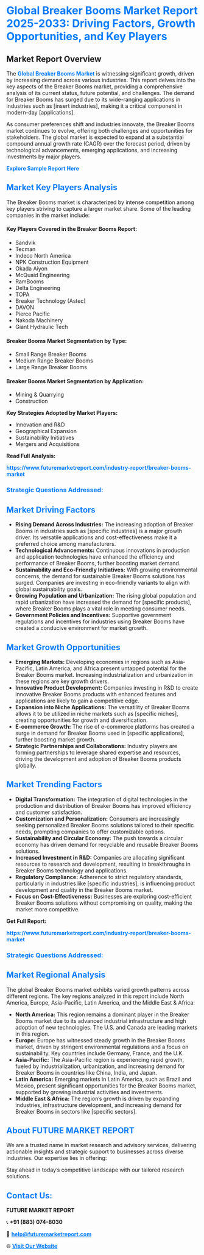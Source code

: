 <h1 style="color: #007BFF;">Global Breaker Booms Market Report 2025-2033: Driving Factors, Growth Opportunities, and Key Players</h1>

<section id="overview">
<h2>Market Report Overview</h2>
<p>The <a href="https://www.futuremarketreport.com/industry-report/breaker-booms-market" style="color: #007BFF; text-decoration: none;"><strong>Global Breaker Booms Market</strong></a> is witnessing significant growth, driven by increasing demand across various industries. This report delves into the key aspects of the Breaker Booms market, providing a comprehensive analysis of its current status, future potential, and challenges. The demand for Breaker Booms has surged due to its wide-ranging applications in industries such as [insert industries], making it a critical component in modern-day [applications].</p>
<p>As consumer preferences shift and industries innovate, the Breaker Booms market continues to evolve, offering both challenges and opportunities for stakeholders. The global market is expected to expand at a substantial compound annual growth rate (CAGR) over the forecast period, driven by technological advancements, emerging applications, and increasing investments by major players.</p>
</section>

<section id="overview">
<p><a href="https://www.futuremarketreport.com/request-sample/reportId=28088" style="color: #007BFF; text-decoration: none;"><strong>Explore Sample Report Here</strong></a></p>
</section>

<section id="key-players">
<h2 style="color: #007BFF;">Market Key Players Analysis</h2>
<p>The Breaker Booms market is characterized by intense competition among key players striving to capture a larger market share. Some of the leading companies in the market include:</p>
<h4>Key Players Covered in the Breaker Booms Report:</h4>
<ul><li>Sandvik</li><li>Tecman</li><li>Indeco North America</li><li>NPK Construction Equipment</li><li>Okada Aiyon</li><li>McQuaid Engineering</li><li>RamBooms</li><li>Delta Engineering</li><li>TOPA</li><li>Breaker Technology (Astec)</li><li>DAVON</li><li>Pierce Pacific</li><li>Nakoda Machinery</li><li>Giant Hydraulic Tech</li></ul>
<h4>Breaker Booms Market Segmentation by Type:</h4>
<ul><li>Small Range Breaker Booms</li><li>Medium Range Breaker Booms</li><li>Large Range Breaker Booms</li></ul>

<h4>Breaker Booms Market Segmentation by Application:</h4>
<ul><li>Mining &amp; Quarrying</li><li>Construction</li></ul>
<p><strong>Key Strategies Adopted by Market Players:</strong></p>
<ul>
<li>Innovation and R&D</li>
<li>Geographical Expansion</li>
<li>Sustainability Initiatives</li>
<li>Mergers and Acquisitions</li>
</ul>
</section>

<section>
<p><strong>Read Full Analysis: </strong></p><a href="https://www.futuremarketreport.com/industry-report/breaker-booms-market" style="color: #007BFF; text-decoration: none;"><strong>https://www.futuremarketreport.com/industry-report/breaker-booms-market</strong></a>
<h3 style="color: #007BFF;">Strategic Questions Addressed:</h3>
</section>

<section id="driving-factors">
<h2 style="color: #007BFF;">Market Driving Factors</h2>
<ul>
<li><strong>Rising Demand Across Industries:</strong> The increasing adoption of Breaker Booms in industries such as [specific industries] is a major growth driver. Its versatile applications and cost-effectiveness make it a preferred choice among manufacturers.</li>
<li><strong>Technological Advancements:</strong> Continuous innovations in production and application technologies have enhanced the efficiency and performance of Breaker Booms, further boosting market demand.</li>
<li><strong>Sustainability and Eco-Friendly Initiatives:</strong> With growing environmental concerns, the demand for sustainable Breaker Booms solutions has surged. Companies are investing in eco-friendly variants to align with global sustainability goals.</li>
<li><strong>Growing Population and Urbanization:</strong> The rising global population and rapid urbanization have increased the demand for [specific products], where Breaker Booms plays a vital role in meeting consumer needs.</li>
<li><strong>Government Policies and Incentives:</strong> Supportive government regulations and incentives for industries using Breaker Booms have created a conducive environment for market growth.</li>
</ul>
</section>

<section id="growth-opportunities">
<h2 style="color: #007BFF;">Market Growth Opportunities</h2>
<ul>
<li><strong>Emerging Markets:</strong> Developing economies in regions such as Asia-Pacific, Latin America, and Africa present untapped potential for the Breaker Booms market. Increasing industrialization and urbanization in these regions are key growth drivers.</li>
<li><strong>Innovative Product Development:</strong> Companies investing in R&D to create innovative Breaker Booms products with enhanced features and applications are likely to gain a competitive edge.</li>
<li><strong>Expansion into Niche Applications:</strong> The versatility of Breaker Booms allows it to be utilized in niche markets such as [specific niches], creating opportunities for growth and diversification.</li>
<li><strong>E-commerce Growth:</strong> The rise of e-commerce platforms has created a surge in demand for Breaker Booms used in [specific applications], further boosting market growth.</li>
<li><strong>Strategic Partnerships and Collaborations:</strong> Industry players are forming partnerships to leverage shared expertise and resources, driving the development and adoption of Breaker Booms products globally.</li>
</ul>
</section>

<section id="trending-factors">
<h2 style="color: #007BFF;">Market Trending Factors</h2>
<ul>
<li><strong>Digital Transformation:</strong> The integration of digital technologies in the production and distribution of Breaker Booms has improved efficiency and customer satisfaction.</li>
<li><strong>Customization and Personalization:</strong> Consumers are increasingly seeking personalized Breaker Booms solutions tailored to their specific needs, prompting companies to offer customizable options.</li>
<li><strong>Sustainability and Circular Economy:</strong> The push towards a circular economy has driven demand for recyclable and reusable Breaker Booms solutions.</li>
<li><strong>Increased Investment in R&D:</strong> Companies are allocating significant resources to research and development, resulting in breakthroughs in Breaker Booms technology and applications.</li>
<li><strong>Regulatory Compliance:</strong> Adherence to strict regulatory standards, particularly in industries like [specific industries], is influencing product development and quality in the Breaker Booms market.</li>
<li><strong>Focus on Cost-Effectiveness:</strong> Businesses are exploring cost-efficient Breaker Booms solutions without compromising on quality, making the market more competitive.</li>
</ul>
</section>

<section>
<p><strong>Get Full Report: </strong></p><a href="https://www.futuremarketreport.com/industry-report/breaker-booms-market" style="color: #007BFF; text-decoration: none;"><strong>https://www.futuremarketreport.com/industry-report/breaker-booms-market</strong></a>
<h3 style="color: #007BFF;">Strategic Questions Addressed:</h3>
</section>


<section id="regional-analysis">
<h2 style="color: #007BFF;">Market Regional Analysis</h2>
<p>The global Breaker Booms market exhibits varied growth patterns across different regions. The key regions analyzed in this report include North America, Europe, Asia-Pacific, Latin America, and the Middle East & Africa:</p>
<ul>
<li><strong>North America:</strong> This region remains a dominant player in the Breaker Booms market due to its advanced industrial infrastructure and high adoption of new technologies. The U.S. and Canada are leading markets in this region.</li>
<li><strong>Europe:</strong> Europe has witnessed steady growth in the Breaker Booms market, driven by stringent environmental regulations and a focus on sustainability. Key countries include Germany, France, and the U.K.</li>
<li><strong>Asia-Pacific:</strong> The Asia-Pacific region is experiencing rapid growth, fueled by industrialization, urbanization, and increasing demand for Breaker Booms in countries like China, India, and Japan.</li>
<li><strong>Latin America:</strong> Emerging markets in Latin America, such as Brazil and Mexico, present significant opportunities for the Breaker Booms market, supported by growing industrial activities and investments.</li>
<li><strong>Middle East & Africa:</strong> The region’s growth is driven by expanding industries, infrastructure development, and increasing demand for Breaker Booms in sectors like [specific sectors].</li>
</ul>
</section>

<footer>
<h2 style="color: #007BFF;">About FUTURE MARKET REPORT</h2>
<p>We are a trusted name in market research and advisory services, delivering actionable insights and strategic support to businesses across diverse industries. Our expertise lies in offering:</p>

<p>Stay ahead in today’s competitive landscape with our tailored research solutions.</p>

<h2 style="color: #007BFF;">Contact Us:</h2>
<p><strong>FUTURE MARKET REPORT</strong></p>
<p>📞 <strong>+91 (883) 074-8030</strong></p>
<p>📧 <strong><a href="mailto:help@futuremarketreport.com" style="color: #007BFF;">help@futuremarketreport.com</a></strong></p>
<p>🌐 <strong><a href="https://www.futuremarketreport.com/" style="color: #007BFF;">Visit Our Website</a></strong></p>
</footer>